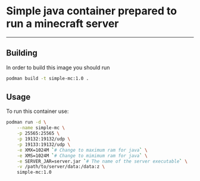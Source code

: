 # Simple java container prepared to run a minecraft server

---

## Building

In order to build this image you should run

```sh
podman build -t simple-mc:1.0 .
```

## Usage

To run this container use:

```sh
podman run -d \
    --name simple-mc \
    -p 25565:25565 \
    -p 19132:19132/udp \
    -p 19133:19132/udp \
    -e XMX=1024M `# Change to maximum ram for java` \
    -e XMS=1024M `# Change to mimimum ram for java` \
    -e SERVER_JAR=server.jar `# The name of the server executable` \
    -v /path/to/server/data:/data:z \
    simple-mc:1.0
```
